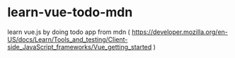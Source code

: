 # learn-vue-todo-mdn
 learn vue.js by doing todo app from mdn ( https://developer.mozilla.org/en-US/docs/Learn/Tools_and_testing/Client-side_JavaScript_frameworks/Vue_getting_started ) 
